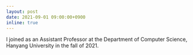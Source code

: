 ```yaml
---
layout: post
date: 2021-09-01 09:00:00+0900
inline: true
---
```


I joined as an Assistant Professor at the Department of Computer Science, Hanyang University in the fall of 2021.
